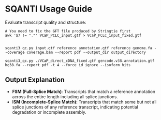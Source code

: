 # SQANTI Usage Guide

Evaluate transcript quality and structure:
```
# You need to fix the GFT file produced by Stringtie first
awk '$7 != "."' VCaP_PCLC_input.gtf > VCaP_PCLC_input_fixed.gtf


sqanti3_qc.py input.gtf reference_annotation.gtf reference_genome.fa --coverage coverage.bam --report pdf --output_dir output_directory

sqanti3_qc.py ./VCaP_direct_cDNA_fixed.gtf gencode.v38.annotation.gtf hg38.fa --report pdf -t 4 --force_id_ignore --isoform_hits
```

## Output Explanation
- **FSM (Full-Splice Match)**: Transcripts that match a reference annotation across the entire length including all splice junctions.
- **ISM (Incomplete-Splice Match)**: Transcripts that match some but not all splice junctions of any reference transcript, indicating potential degradation or incomplete assembly.
